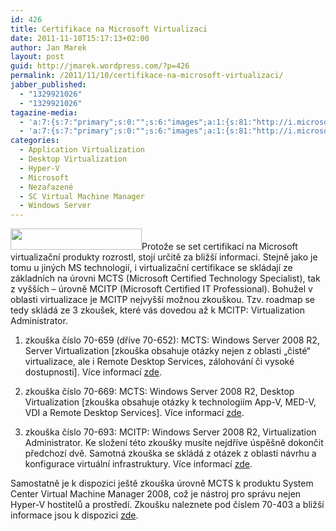 ```yaml
---
id: 426
title: Certifikace na Microsoft Virtualizaci
date: 2011-11-10T15:17:13+02:00
author: Jan Marek
layout: post
guid: http://jmarek.wordpress.com/?p=426
permalink: /2011/11/10/certifikace-na-microsoft-virtualizaci/
jabber_published:
  - "1329921026"
  - "1329921026"
tagazine-media:
  - 'a:7:{s:7:"primary";s:0:"";s:6:"images";a:1:{s:81:"http://i.microsoft.com/global/learning/en/us/PublishingImages/logo-header-msl.png";a:6:{s:8:"file_url";s:81:"http://i.microsoft.com/global/learning/en/us/PublishingImages/logo-header-msl.png";s:5:"width";s:3:"210";s:6:"height";s:2:"34";s:4:"type";s:5:"image";s:4:"area";s:4:"7140";s:9:"file_path";s:0:"";}}s:6:"videos";a:0:{}s:11:"image_count";s:1:"1";s:6:"author";s:8:"17238236";s:7:"blog_id";s:8:"16623371";s:9:"mod_stamp";s:19:"2012-02-22 14:31:23";}'
  - 'a:7:{s:7:"primary";s:0:"";s:6:"images";a:1:{s:81:"http://i.microsoft.com/global/learning/en/us/PublishingImages/logo-header-msl.png";a:6:{s:8:"file_url";s:81:"http://i.microsoft.com/global/learning/en/us/PublishingImages/logo-header-msl.png";s:5:"width";s:3:"210";s:6:"height";s:2:"34";s:4:"type";s:5:"image";s:4:"area";s:4:"7140";s:9:"file_path";s:0:"";}}s:6:"videos";a:0:{}s:11:"image_count";s:1:"1";s:6:"author";s:8:"17238236";s:7:"blog_id";s:8:"16623371";s:9:"mod_stamp";s:19:"2012-02-22 14:31:23";}'
categories:
  - Application Virtualization
  - Desktop Virtualization
  - Hyper-V
  - Microsoft
  - Nezařazené
  - SC Virtual Machine Manager
  - Windows Server
---
```

[<img class="alignleft" title="Microsoft Learning Header" src="http://i.microsoft.com/global/learning/en/us/PublishingImages/logo-header-msl.png" alt="" width="210" height="34" />](null)Protože se set certifikací na Microsoft virtualizační produkty rozrostl, stojí určitě za bližší informaci. Stejně jako je tomu u jiných MS technologií, i virtualizační certifikace se skládají ze základních na úrovni MCTS (Microsoft Certified Technology Specialist), tak z vyšších &#8211; úrovně MCITP (Microsoft Certified IT Professional). Bohužel v oblasti virtualizace je MCITP nejvyšší možnou zkouškou. Tzv. roadmap se tedy skládá ze 3 zkoušek, které vás dovedou až k MCITP: Virtualization Administrator.

1. zkouška číslo 70-659 (dříve 70-652): MCTS: Windows Server 2008 R2, Server Virtualization [zkouška obsahuje otázky nejen z oblasti &#8222;čisté&#8220; virtualizace, ale i Remote Desktop Services, zálohování či vysoké dostupnosti]. Více informací <a href="http://www.microsoft.com/learning/en/us/exam.aspx?ID=70-659" target="_blank">zde</a>.

2. zkouška číslo 70-669: MCTS: Windows Server 2008 R2, Desktop Virtualization [zkouška obsahuje otázky k technologiím App-V, MED-V, VDI a Remote Desktop Services]. Více informací <a href="http://www.microsoft.com/learning/en/us/exam.aspx?ID=70-669" target="_blank">zde</a>.

3. zkouška číslo 70-693: MCITP: Windows Server 2008 R2, Virtualization Administrator. Ke složení této zkoušky musíte nejdříve úspěšně dokončit předchozí dvě. Samotná zkouška se skládá z otázek z oblastí návrhu a konfigurace virtuální infrastruktury. Více informací <a href="http://www.microsoft.com/learning/en/us/exam.aspx?ID=70-693" target="_blank">zde</a>.

Samostatně je k dispozici ještě zkouška úrovně MCTS k produktu System Center Virtual Machine Manager 2008, což je nástroj pro správu nejen Hyper-V hostitelů a prostředí. Zkoušku naleznete pod číslem 70-403 a bližší informace jsou k dispozici <a href="http://www.microsoft.com/learning/en/us/exam.aspx?id=70-403" target="_blank">zde</a>.